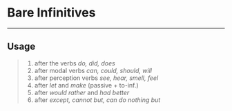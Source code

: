 # Bare Infinitives
-------------------

## Usage
> 1. after the verbs _do, did, does_
> 2. after modal verbs _can, could, should, will_
> 3. after perception verbs _see, hear, smell, feel_
> 4. after _let_ and _make_ (passive + to-inf.)
> 5. after _would rather_ and _had better_
> 6. after _except, cannot but, can do nothing but_
